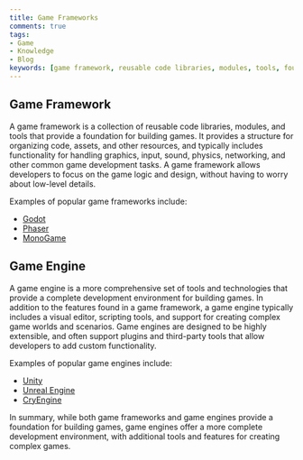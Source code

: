 ```yaml
---
title: Game Frameworks
comments: true
tags:
- Game
- Knowledge
- Blog
keywords: [game framework, reusable code libraries, modules, tools, foundation, building games, organizing code, assets, resources, graphics, input, sound, physics, networking, common game development tasks, game logic, design, low-level details, Unity, Unreal Engine, Godot, Phaser, Cocos2d-x, game engine, comprehensive set of tools, technologies, complete development environment, visual editor, scripting tools, complex game worlds, scenarios, extensible, plugins, third-party tools, custom functionality, CryEngine, GameMaker Studio, Construct, creating complex games.]
---
```

## Game Framework

A game framework is a collection of reusable code libraries, modules, and tools that provide a foundation for building games. It provides a structure for organizing code, assets, and other resources, and typically includes functionality for handling graphics, input, sound, physics, networking, and other common game development tasks. A game framework allows developers to focus on the game logic and design, without having to worry about low-level details.

Examples of popular game frameworks include:

-   [Godot](https://godotengine.org/)
-   [Phaser](https://phaser.io/)
-   [MonoGame](https://www.monogame.net/)

## Game Engine

A game engine is a more comprehensive set of tools and technologies that provide a complete development environment for building games. In addition to the features found in a game framework, a game engine typically includes a visual editor, scripting tools, and support for creating complex game worlds and scenarios. Game engines are designed to be highly extensible, and often support plugins and third-party tools that allow developers to add custom functionality.

Examples of popular game engines include:

-   [Unity](https://unity.com/)
-   [Unreal Engine](https://www.unrealengine.com)
-   [CryEngine](https://www.cryengine.com/)

In summary, while both game frameworks and game engines provide a foundation for building games, game engines offer a more complete development environment, with additional tools and features for creating complex games.
